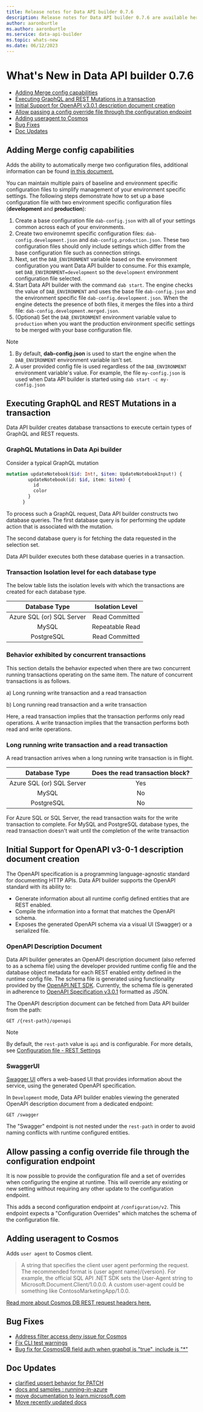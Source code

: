 ```yaml
---
title: Release notes for Data API builder 0.7.6
description: Release notes for Data API builder 0.7.6 are available here.
author: aaronburtle 
ms.author: aaronburtle
ms.service: data-api-builder 
ms.topic: whats-new 
ms.date: 06/12/2023
---
```

# What's New in Data API builder 0.7.6

- [Adding Merge config capabilities](#adding-merge-config-capabilities)
- [Executing GraphQL and REST Mutations in a transaction](#executing-graphql-and-rest-mutations-in-a-transaction)
- [Initial Support for OpenAPI v3.0.1 description document creation](#initial-support-for-openapi-v3-0-1-description-document-creation)
- [Allow passing a config override file through the configuration endpoint](#allow-passing-a-config-override-file-through-the-configuration-endpoint)
- [Adding useragent to Cosmos](#adding-useragent-to-cosmos)
- [Bug Fixes](#bug-fixes)
- [Doc Updates](#doc-updates)

## Adding Merge config capabilities
Adds the ability to automatically merge two configuration files, additional information can be found [in this document.](./data-api-builder-cli.md#using-data-api-builder-with-two-configuration-files)

You can maintain multiple pairs of baseline and environment specific configuration files to simplify management of your environment specific settings. The following steps demonstrate how to set up a base configuration file with two environment specific configuration files (**development** and **production**):

1. Create a base configuration file `dab-config.json` with all of your settings common across each of your environments.
2. Create two environemnt specific configuration files: `dab-config.development.json` and `dab-config.production.json`. These two configuration files should only include settings which differ from the base configuration file such as connection strings.
3. Next, set the `DAB_ENVIRONMENT` variable based on the environment configuration you want Data API builder to consume. For this example, set `DAB_ENVIRONMENT=development` so the `development` environment configuration file selected.
4. Start Data API builder with the command `dab start`. The engine checks the value of `DAB_ENVIRONMENT` and uses the base file `dab-config.json` and the environment specific file `dab-config.development.json`. When the engine detects the presence of both files, it merges the files into a third file: `dab-config.development.merged.json`.
5. (Optional) Set the `DAB_ENVIRONMENT` environment variable value to `production` when you want the production environment specific settings to be merged with your base configuration file.

> [!NOTE]
> 1. By default, **dab-config.json** is used to start the engine when the `DAB_ENVIRONMENT` environment variable isn't set.
> 2. A user provided config file is used regardless of the `DAB_ENVIRONMENT` environment variable's value. For example, the file `my-config.json` is used when Data API builder is started using `dab start -c my-config.json`

## Executing GraphQL and REST Mutations in a transaction
Data API builder creates database transactions to execute certain types of GraphQL and REST requests.

### GraphQL Mutations in Data Api builder
Consider a typical GraphQL mutation

```graphql
mutation updateNotebook($id: Int!, $item: UpdateNotebookInput!) {
        updateNotebook(id: $id, item: $item) {
          id
          color
        }
      }
``` 

To process such a GraphQL request, Data API builder constructs two database queries. The first database query is for performing the update action that is associated with the mutation.

The second database query is for fetching the data requested in the selection set. 

Data API builder executes both these database queries in a transaction.

### Transaction Isolation level for each database type

The below table lists the isolation levels with which the transactions are created for each database type.

|**Database Type**|**Isolation Level**
:-----:|:-----:
Azure SQL (or) SQL Server|Read Committed
MySQL|Repeatable Read
PostgreSQL|Read Committed

### Behavior exhibited by concurrent transactions

This section details the behavior expected when there are two concurrent running transactions operating on the same item. The nature of concurrent transactions is as follows.

a) Long running write transaction and a read transaction

b) Long running read transaction and a write transaction

Here, a read transaction implies that the transaction performs only read operations. A write transaction implies that the transaction performs both read and write operations.

### Long running write transaction and a read transaction

A read transaction arrives when a long running write transaction is in flight.

|**Database Type**|**Does the read transaction block?**
:-----:|:-----:
Azure SQL (or) SQL Server| Yes
MySQL| No
PostgreSQL| No

For Azure SQL or SQL Server, the read transaction waits for the write transaction to complete. For MySQL and PostgreSQL database types, the read transaction doesn't wait until the completion of the write transaction

## Initial Support for OpenAPI v3-0-1 description document creation
The OpenAPI specification is a programming language-agnostic standard for documenting HTTP APIs. Data API builder supports the OpenAPI standard with its ability to:

- Generate information about all runtime config defined entities that are REST enabled.
- Compile the information into a format that matches the OpenAPI schema.
- Exposes the generated OpenAPI schema via a visual UI (Swagger) or a serialized file.

### OpenAPI Description Document

Data API builder generates an OpenAPI description document (also referred to as a schema file) using the developer provided runtime config file and the database object metadata for each REST enabled entity defined in the runtime config file.
The schema file is generated using functionality provided by the [OpenAPI.NET SDK](https://github.com/microsoft/OpenAPI.NET). Currently, the schema file is  generated in adherence to [OpenAPI Specification v3.0.1](https://spec.openapis.org/oas/v3.0.1.html) formatted as JSON.

The OpenAPI description document can be fetched from Data API builder from the path:

```https
GET /{rest-path}/openapi 
```

> [!NOTE]
> By default, the `rest-path` value is `api` and is configurable. For more details, see [Configuration file - REST Settings](./configuration-file.md#rest)
### SwaggerUI

[Swagger UI](https://swagger.io/swagger-ui/) offers a web-based UI that provides information about the service, using the generated OpenAPI specification.

In `Development` mode, Data API builder enables viewing the generated OpenAPI description document from a dedicated endpoint:

```https
GET /swagger
```

The "Swagger" endpoint is not nested under the `rest-path` in order to avoid naming conflicts with runtime configured entities.

## Allow passing a config override file through the configuration endpoint
It is now possible to provide the configuration file and a set of overrides when configuring the engine at runtime. This will override any existing or new setting without requiring any other update to the configuration endpoint.

This adds a second configuration endpoint at `/configuration/v2`. This endpoint expects a "Configuration Overrides" which matches the schema of the configuration file.


## Adding useragent to Cosmos 
Adds `user agent` to Cosmos client.
>A string that specifies the client user agent performing the request. The recommended format is {user agent name}/{version}. For example, the official SQL API .NET SDK sets the User-Agent string to Microsoft.Document.Client/1.0.0.0. A custom user-agent could be something like ContosoMarketingApp/1.0.0.

[Read more about Cosmos DB REST request headers here.](https://learn.microsoft.com/en-us/rest/api/cosmos-db/common-cosmosdb-rest-request-headers)
## Bug Fixes
- [Address filter access deny issue for Cosmos](https://github.com/Azure/data-api-builder/pull/1436)
- [Fix CLI test warnings](https://github.com/Azure/data-api-builder/pull/1450)
- [Bug fix for CosmosDB field auth when graphql is "true", include is "*"](https://github.com/Azure/data-api-builder/pull/1516)

## Doc Updates
- [clarified upsert behavior for PATCH](https://github.com/Azure/data-api-builder/pull/1410)
- [docs and samples : running-in-azure](https://github.com/Azure/data-api-builder/pull/1457)
- [move documentation to learn.microsoft.com](https://github.com/Azure/data-api-builder/pull/1458)
- [Move recently updated docs](https://github.com/Azure/data-api-builder/pull/1470)




